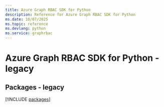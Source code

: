 ```yaml
---
title: Azure Graph RBAC SDK for Python
description: Reference for Azure Graph RBAC SDK for Python
ms.date: 10/07/2025
ms.topic: reference
ms.devlang: python
ms.service: graphrbac
---
```

# Azure Graph RBAC SDK for Python - legacy
## Packages - legacy
[!INCLUDE [packages](graph-rbac-index.md)]